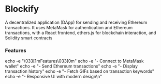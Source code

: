 ﻿# Blockify
 
A decentralized application (DApp) for sending and receiving Ethereum transactions. It uses MetaMask for authentication and Ethereum transactions, with a React frontend, ethers.js for blockchain interaction, and Solidity smart contracts

### Features
echo -e "\033[1mFeatures\033[0m"
echo -e "- Connect to MetaMask wallet"
echo -e "- Send Ethereum transactions"
echo -e "- Display transaction history"
echo -e "- Fetch GIFs based on transaction keywords"
echo -e "- Responsive UI with modern design\n"
